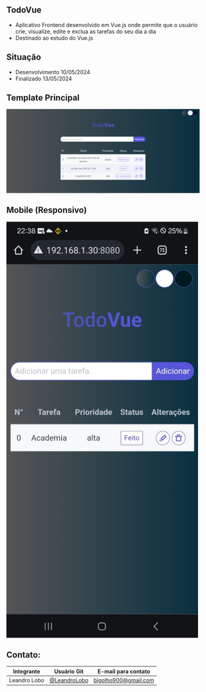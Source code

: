 ## TodoVue
- Aplicativo Frontend desenvolvido em Vue.js onde permite que o usuário crie, visualize, edite e exclua as tarefas do seu dia a dia
- Destinado ao estudo do Vue.js

## Situação
- Desenvolvimento 10/05/2024
- Finalizado 13/05/2024

## Template Principal
![](./src/assets/repository/t-p-1.png)

## Mobile (Responsivo)
<img src="./src/assets/repository/t-c-1.jpeg" width="500">

## Contato:
| Integrante | Usuário Git | E-mail para contato |
| --- | --- | --- |
| Leandro Lobo | [@LeandroLobo](https://github.com/bigolho16) | bigolho900@gmail.com |
